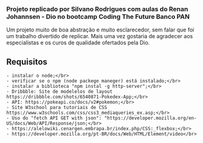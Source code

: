 ### Projeto replicado por Silvano Rodrigues com aulas do Renan Johannsen - Dio no bootcamp Coding The Future Banco PAN
  Um projeto muito de boa abstração e muito esclarecedor, sem falar que foi um trabalho divertido de replicar.
  Mais uma vez gostaria de agradecer aos especialistas e os curos de qualidade ofertados pela Dio.

## Requisitos
    - instalar o node;</br>
    - verificar se o npm (node packege maneger) está instalado;</br>
    - instalar a biblioteca "npm instal -g http-server";</br>
    - Dribbble: Site de modelelos de layout https://dribbble.com/shots/6540871-Pokedex-App;</br>
    - API: https://pokeapi.co/docs/v2#pokemon;</br>
    - Site W3school para tutoriais de CSS https://www.w3schools.com/css/css3_mediaqueries_ex.asp;</br>
    - Uso do "fetch API GET with json": "https://developer.mozilla.org/en-US/docs/Web/API/Response/json;</br>
    - https://alelowiki.cenargen.embrapa.br/index.php/CSS:_flexbox;</br>
    - https://developer.mozilla.org/pt-BR/docs/Web/HTML/Element/video</br>



